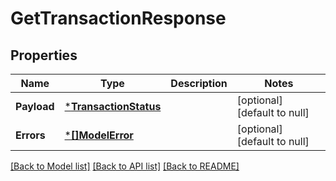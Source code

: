 # GetTransactionResponse

## Properties
Name | Type | Description | Notes
------------ | ------------- | ------------- | -------------
**Payload** | [***TransactionStatus**](TransactionStatus.md) |  | [optional] [default to null]
**Errors** | [***[]ModelError**](array.md) |  | [optional] [default to null]

[[Back to Model list]](../README.md#documentation-for-models) [[Back to API list]](../README.md#documentation-for-api-endpoints) [[Back to README]](../README.md)

